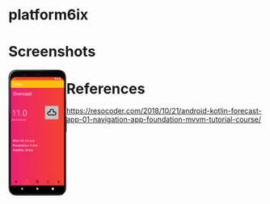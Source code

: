 # platform6ix


# Screenshots
<a href=""><img src="https://github.com/arunabhdas/platform6ix/blob/main/screenshots/screenshot_current_fragment_1.png" align="left" height="250"></a>


# References

https://resocoder.com/2018/10/21/android-kotlin-forecast-app-01-navigation-app-foundation-mvvm-tutorial-course/



